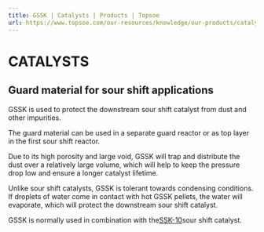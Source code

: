 ```yaml
---
title: GSSK | Catalysts | Products | Topsoe
url: https://www.topsoe.com/our-resources/knowledge/our-products/catalysts/gssk#main-content
---
```


# CATALYSTS

## Guard material for sour shift applications

GSSK is used to protect the downstream sour shift catalyst from dust and other impurities.

The guard material can be used in a separate guard reactor or as top layer in the first sour shift reactor.

Due to its high porosity and large void, GSSK will trap and distribute the dust over a relatively large volume, which will help to keep the pressure drop low and ensure a longer catalyst lifetime.

Unlike sour shift catalysts, GSSK is tolerant towards condensing conditions. If droplets of water come in contact with hot GSSK pellets, the water will evaporate, which will protect the downstream sour shift catalyst.

GSSK is normally used in combination with the[SSK-10](/products/catalysts/ssk-10)sour shift catalyst.